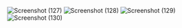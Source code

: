 ![Screenshot (127)](https://github.com/user-attachments/assets/1b1b8c7b-82e2-4adc-aee0-4a255d447908)
![Screenshot (128)](https://github.com/user-attachments/assets/691e7e6d-e8c5-4535-9ec4-2748e1ad79a0)
![Screenshot (129)](https://github.com/user-attachments/assets/8f563c87-98ad-4f2e-8636-e77306b51b6e)
![Screenshot (130)](https://github.com/user-attachments/assets/9267aa63-798d-4f8d-8a45-b4207398a7a6)
